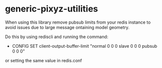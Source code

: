 # generic-pixyz-utilities

When using this library remove pubsub limits from your redis instance to avoid issues due to large message ontaining model geometry.

Do this by using rediscli and running the command:

  - CONFIG SET client-output-buffer-limit "normal 0 0 0 slave 0 0 0 pubsub 0 0 0"

or setting the same value in redis.conf
